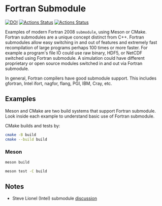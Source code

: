 # Fortran Submodule

[![DOI](https://zenodo.org/badge/163894637.svg)](https://zenodo.org/badge/latestdoi/163894637)
[![Actions Status](https://github.com/scivision/fortran-submodule/workflows/ci_cmake/badge.svg)](https://github.com/scivision/fortran-submodule/actions)
[![Actions Status](https://github.com/scivision/fortran-submodule/workflows/ci_meson/badge.svg)](https://github.com/scivision/fortran-submodule/actions)

Examples of modern Fortran 2008 `submodule`, using Meson or CMake.
Fortran submodules are a unique concept distinct from C++.
Fortran submodules allow easy switching in and out of features and extremely fast recompilation of large programs perhaps 100 times or more faster.
For example a program's file IO could use raw binary, HDF5, or NetCDF switched using Fortran submodule.
A simulation could have different proprietary or open source modules switched in and out via Fortran submodule.

In general, Fortran compilers have good submodule support.
This includes gfortran, Intel ifort, nagfor, flang, PGI, IBM, Cray, etc.

## Examples

Meson and CMake are two build systems that support Fortran submodule.
Look inside each example to understand basic use of Fortran submodule.

CMake builds and tests by:

```sh
cmake -B build
cmake --build build
```

### Meson

```sh
meson build

meson test -C build
```

## Notes

* Steve Lionel (Intel) submodule [discussion](https://software.intel.com/en-us/blogs/2015/07/07/doctor-fortran-in-we-all-live-in-a-yellow-submodule)
